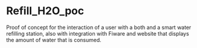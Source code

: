 # Refill_H2O_poc
Proof of concept for the interaction of a user with a both and a smart water refilling station, also with integration with Fiware and website that displays the amount of water that is consumed.
